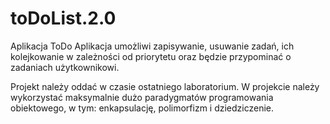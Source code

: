 # toDoList.2.0
Aplikacja ToDo Aplikacja umożliwi zapisywanie, usuwanie zadań, ich kolejkowanie w zależności od priorytetu oraz będzie przypominać o zadaniach użytkownikowi.

Projekt należy oddać w czasie ostatniego laboratorium. W projekcie należy wykorzystać maksymalnie dużo paradygmatów programowania obiektowego, w tym: enkapsulację, polimorfizm i dziedziczenie.
